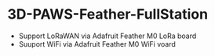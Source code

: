 # 3D-PAWS-Feather-FullStation
- Support LoRaWAN via Adafruit Feather M0 LoRa board
- Suuport WiFi via Adafruit Feather M0 WiFi voard
